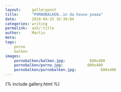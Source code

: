 ```yaml
---
layout:     gallerypost
title:      "PORNOBALKEN..in da house yoaaa"
date:       2010-04-25 16:39:04
categories: writing
permalink:  ash/:title
author:     Martin
meta:
tags:
    porno
    balken
images:
    pornobalken/balken.jpg:           600x400
    pornobalken/porno.jpg:           600x400
    pornobalken/pornobalken.jpg:           600x400
---
```


{% include gallery.html %}
